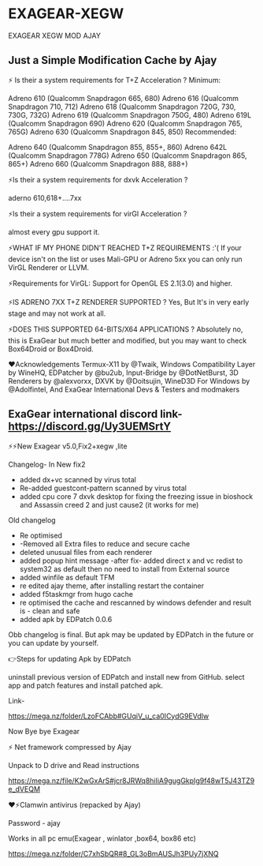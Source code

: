 # EXAGEAR-XEGW
EXAGEAR XEGW MOD AJAY

Just a Simple Modification Cache by Ajay
-----------------------------------------
⚡ Is their a system requirements for T+Z Acceleration ?
Minimum:

Adreno 610 (Qualcomm Snapdragon 665, 680)
Adreno 616 (Qualcomm Snapdragon 710, 712)
Adreno 618 (Qualcomm Snapdragon 720G, 730, 730G, 732G)
Adreno 619 (Qualcomm Snapdragon 750G, 480)
Adreno 619L (Qualcomm Snapdragon 690)
Adreno 620 (Qualcomm Snapdragon 765, 765G)
Adreno 630 (Qualcomm Snapdragon 845, 850)
Recommended:

Adreno 640 (Qualcomm Snapdragon 855, 855+, 860)
Adreno 642L (Qualcomm Snapdragon 778G)
Adreno 650 (Qualcomm Snapdragon 865, 865+)
Adreno 660 (Qualcomm Snapdragon 888, 888+)

⚡Is their a system requirements for dxvk Acceleration ?

aderno 610,618+....7xx

⚡Is their a system requirements for virGl Acceleration ?

almost every gpu support it.

⚡WHAT IF MY PHONE DIDN'T REACHED T+Z REQUIREMENTS :'(
If your device isn't on the list or uses Mali-GPU or Adreno 5xx you can only run VirGL Renderer or LLVM.

⚡Requirements for VirGL: Support for OpenGL ES 2.1(3.0) and higher.

⚡IS ADRENO 7XX T+Z RENDERER SUPPORTED ?
Yes, But It's in very early stage and may not work at all.

⚡DOES THIS SUPPORTED 64-BITS/X64 APPLICATIONS ?
Absolutely no, this is ExaGear but much better and modified, but you may want to check Box64Droid or Box4Droid.

❤️Acknowledgements
Termux-X11 by @Twaik,
Windows Compatibility Layer by WineHQ,
EDPatcher by @bu2ub,
Input-Bridge by @DotNetBurst,
3D Renderers by @alexvorxx,
DXVK by @Doitsujin,
WineD3D For Windows by @Adolfintel,
And ExaGear International Devs & Testers and modmakers

ExaGear international discord link- https://discord.gg/Uy3UEMSrtY
---------------------------------------------------
⚡️⚡️New Exagear v5.0,Fix2+xegw ,lite

Changelog- 
In New fix2
- added dx+vc scanned by virus total 
- Re-added guestcont-pattern  scanned by virus total
- added cpu core 7 dxvk desktop for fixing the freezing issue in bioshock and Assassin creed 2 and just cause2 (it works for me)

Old changelog 
- Re optimised 
- -Removed all Extra files to reduce and secure cache
- deleted unusual files from each renderer
- added popup hint message
-after fix- added direct x and vc redist to system32 as default then no need to install from External source
- added winfile as default TFM
- re edited ajay theme, after installing restart the container
- added f5taskmgr from hugo cache
- re optimised the cache and rescanned by windows defender and result is - clean and safe
- added apk by EDPatch 0.0.6

Obb changelog is final. But apk may be updated by EDPatch in the future or you can update by yourself.


👉Steps for updating Apk by EDPatch

uninstall previous version of EDPatch and install new from GitHub. select app and patch features and install patched apk.

Link-

https://mega.nz/folder/LzoFCAbb#GUqiV_u_ca0ICydG9EVdIw

Now Bye bye Exagear

⚡ Net framework compressed by Ajay

Unpack to D drive and Read instructions 

https://mega.nz/file/K2wGxArS#jcr8JRWq8hiIiA9gugGkpIg9f48wT5J43TZ9e_dVEQM
   
❤️⚡️Clamwin antivirus (repacked by Ajay)

Password - ajay

Works in all pc emu(Exagear , winlator ,box64, box86 etc)


https://mega.nz/folder/C7xhSbQR#8_GL3oBmAUSJh3PUy7jXNQ




